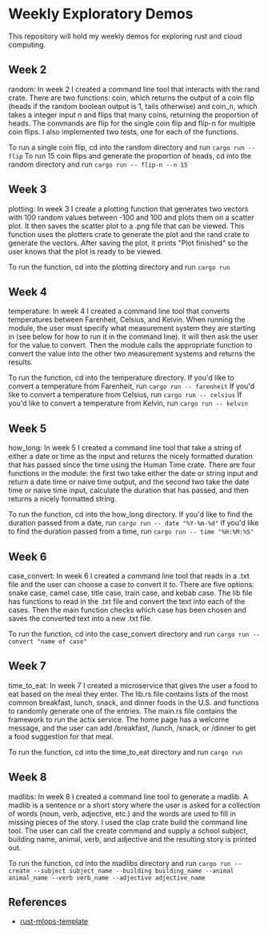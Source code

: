 # Weekly Exploratory Demos
This repository will hold my weekly demos for exploring rust and cloud computing.

## Week 2
random: In week 2 I created a command line tool that interacts with the rand crate. There are two functions: coin, which returns the output of a coin flip (heads if the random boolean output is 1, tails otherwise) and coin_n, which takes a integer input n and flips that many coins, returning the proportion of heads. The commands are flip for the single coin flip and flip-n for multiple coin flips. I also implemented two tests, one for each of the functions.

To run a single coin flip, cd into the random directory and run `cargo run -- flip`
To run 15 coin flips and generate the proportion of heads, cd into the random directory and run `cargo run -- flip-n --n 15`

## Week 3
plotting: In week 3 I create a plotting function that generates two vectors with 100 random values between -100 and 100 and plots them on a scatter plot. It then saves the scatter plot to a .png file that can be viewed. This function uses the plotters crate to generate the plot and the rand crate to generate the vectors. After saving the plot, it prints "Plot finished" so the user knows that the plot is ready to be viewed.

To run the function, cd into the plotting directory and run `cargo run`

## Week 4
temperature: In week 4 I created a command line tool that converts temperatures between Farenheit, Celsius, and Kelvin. When running the module, the user must specify what measurement system they are starting in (see below for how to run it in the command line). It will then ask the user for the value to convert. Then the module calls the appropriate function to convert the value into the other two measurement systems and returns the results. 

To run the function, cd into the temperature directory. 
If you'd like to convert a temperature from Farenheit, run `cargo run -- farenheit`
If you'd like to convert a temperature from Celsius, run `cargo run -- celsius`
If you'd like to convert a temperature from Kelvin, run `cargo run -- kelvin`

## Week 5
how_long: In week 5 I created a command line tool that take a string of either a date or time as the input and returns the nicely formatted duration that has passed since the time using the Human Time crate. There are four functions in the module: the first two take either the date or string input and return a date time or naive time output, and the second two take the date time or naive time input, calculate the duration that has passed, and then returns a nicely formatted string. 

To run the function, cd into the how_long directory. 
If you'd like to find the duration passed from a date, run `cargo run -- date "%Y-%m-%d"`
If you'd like to find the duration passed from a time, run `cargo run -- time "%H:%M:%S"`

## Week 6
case_convert: In week 6 I created a command line tool that reads in a .txt file and the user can choose a case to convert it to. There are five options: snake case, camel case, title case, train case, and kebab case. The lib file has functions to read in the .txt file and convert the text into each of the cases. Then the main function checks which case has been chosen and saves the converted text into a new .txt file.

To run the function, cd into the case_convert directory and run `cargo run -- convert "name of case"`

## Week 7
time_to_eat: In week 7 I created a microservice that gives the user a food to eat based on the meal they enter. The lib.rs file contains lists of the most common breakfast, lunch, snack, and dinner foods in the U.S. and functions to randomly generate one of the entries. The main.rs file contains the framework to run the actix service. The home page has a welcome message, and the user can add /breakfast, /lunch, /snack, or /dinner to get a food suggestion for that meal. 

To run the function, cd into the time_to_eat directory and run `cargo run`

## Week 8
madlibs: In week 8 I created a command line tool to generate a madlib. A madlib is a sentence or a short story where the user is asked for a collection of words (noun, verb, adjective, etc.) and the words are used to fill in missing pieces of the story. I used the clap crate build the command line tool. The user can call the create command and supply a school subject, building name, animal, verb, and adjective and the resulting story is printed out. 

To run the function, cd into the madlibs directory and run `cargo run -- create --subject subject_name --building building_name --animal animal_name --verb verb_name --adjective adjective_name`


## References

* [rust-mlops-template](https://github.com/nogibjj/rust-mlops-template)



